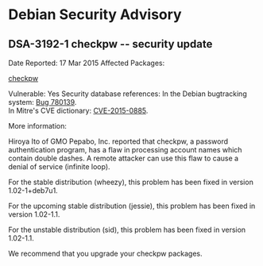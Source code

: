 
Debian Security Advisory
========================


DSA-3192-1 checkpw -- security update
-------------------------------------



Date Reported:
17 Mar 2015
Affected Packages:

[checkpw](https://packages.debian.org/src:checkpw)

Vulnerable:
Yes
Security database references:
In the Debian bugtracking system: [Bug 780139](https://bugs.debian.org/cgi-bin/bugreport.cgi?bug=780139).  
In Mitre's CVE dictionary: [CVE-2015-0885](https://security-tracker.debian.org/tracker/CVE-2015-0885).  

More information:

Hiroya Ito of GMO Pepabo, Inc. reported that checkpw, a password
authentication program, has a flaw in processing account names which
contain double dashes. A remote attacker can use this flaw to cause a
denial of service (infinite loop).


For the stable distribution (wheezy), this problem has been fixed in
version 1.02-1+deb7u1.


For the upcoming stable distribution (jessie), this problem has been
fixed in version 1.02-1.1.


For the unstable distribution (sid), this problem has been fixed in
version 1.02-1.1.


We recommend that you upgrade your checkpw packages.





